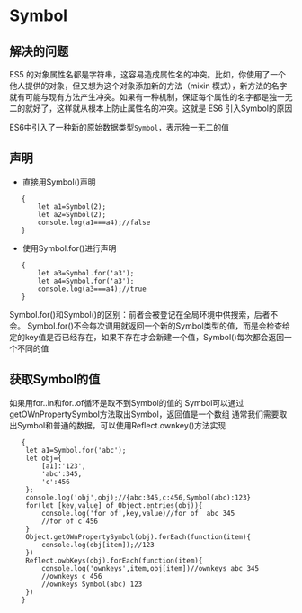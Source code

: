 # Symbol


## 解决的问题

ES5 的对象属性名都是字符串，这容易造成属性名的冲突。比如，你使用了一个他人提供的对象，但又想为这个对象添加新的方法（mixin 模式），新方法的名字就有可能与现有方法产生冲突。如果有一种机制，保证每个属性的名字都是独一无二的就好了，这样就从根本上防止属性名的冲突。这就是 ES6 引入Symbol的原因

ES6中引入了一种新的原始数据类型`Symbol`，表示独一无二的值


## 声明
 - 直接用Symbol()声明
 ```
    {
        let a1=Symbol(2);
        let a2=Symbol(2);
        console.log(a1===a4);//false
    }
 ```
 - 使用Symbol.for()进行声明
 ```
    {
        let a3=Symbol.for('a3');
        let a4=Symbol.for('a3');
        console.log(a3===a4);//true
    }
 ```

 Symbol.for()和Symbol()的区别：前者会被登记在全局环境中供搜索，后者不会。
 Symbol.for()不会每次调用就返回一个新的Symbol类型的值，而是会检查给定的key值是否已经存在，如果不存在才会新建一个值，Symbol()每次都会返回一个不同的值

## 获取Symbol的值

如果用for..in和for..of循环是取不到Symbol的值的
Symbol可以通过getOWnPropertySymbol方法取出Symbol，返回值是一个数组
通常我们需要取出Symbol和普通的数据，可以使用Reflect.ownkey()方法实现
```
   {
    let a1=Symbol.for('abc');
    let obj={
        [a1]:'123',
        'abc':345,
        'c':456
    };
    console.log('obj',obj);//{abc:345,c:456,Symbol(abc):123}
    for(let [key,value] of Object.entries(obj)){
        console.log('for of',key,value)//for of  abc 345
        //for of c 456
    }
    Object.getOWnPropertySymbol(obj).forEach(function(item){
        console.log(obj[item]);//123
    })
    Reflect.owbKeys(obj).forEach(function(item){
        console.log('ownkeys',item,obj[item])//ownkeys abc 345
        //ownkeys c 456
        //ownkeys Symbol(abc) 123  
    })
   }
```
